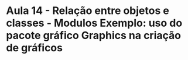 # Aula 14 - Relação entre objetos e classes - Modulos Exemplo: uso do pacote gráfico Graphics na criação de gráficos

